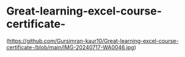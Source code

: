 # Great-learning-excel-course-certificate-
(https://github.com/Gursimran-kaur10/Great-learning-excel-course-certificate-/blob/main/IMG-20240717-WA0046.jpg)
